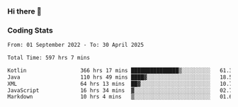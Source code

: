 ### Hi there 👋

<!--
**Girrafeec/girrafeec** is a ✨ _special_ ✨ repository because its `README.md` (this file) appears on your GitHub profile.

Here are some ideas to get you started:

- 🔭 I’m currently working on ...
- 🌱 I’m currently learning ...
- 👯 I’m looking to collaborate on ...
- 🤔 I’m looking for help with ...
- 💬 Ask me about ...
- 📫 How to reach me: ...
- 😄 Pronouns: ...
- ⚡ Fun fact: ...
-->

### Coding Stats
<!--START_SECTION:waka-->

```txt
From: 01 September 2022 - To: 30 April 2025

Total Time: 597 hrs 7 mins

Kotlin                 366 hrs 17 mins ███████████████▒░░░░░░░░░   61.34 %
Java                   110 hrs 49 mins ████▓░░░░░░░░░░░░░░░░░░░░   18.56 %
XML                    64 hrs 13 mins  ██▓░░░░░░░░░░░░░░░░░░░░░░   10.76 %
JavaScript             16 hrs 34 mins  ▓░░░░░░░░░░░░░░░░░░░░░░░░   02.78 %
Markdown               10 hrs 4 mins   ▒░░░░░░░░░░░░░░░░░░░░░░░░   01.69 %
```

<!--END_SECTION:waka-->
